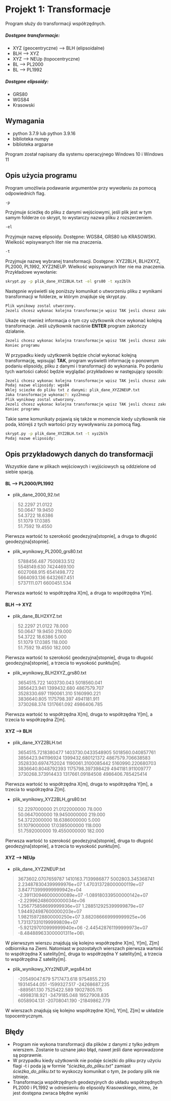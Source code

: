 # Projekt 1: Transformacje
Program służy do transformacji współrzędnych. 

##### Dostępne transformacje:
- XYZ (geocentryczne) --> BLH (elipsoidalne)
- BLH --> XYZ
- XYZ --> NEUp (topocentryczne)
- BL --> PL2000
- BL --> PL1992

##### Dostępne elipsoidy:
- GRS80
- WGS84
- Krasowski

## Wymagania
- python 3.7.9 lub python 3.9.16
- biblioteka numpy
- biblioteka argparse

Program został napisany dla systemu operacyjnego Windows 10 i Windows 11

## Opis użycia programu
Program umożliwia podawanie argumentów przy wywołaniu za pomocą odpowiednich flag.
```sh
-p
```
Przyjmuje ścieżkę do pliku z danymi wejściowymi, jeśli plik jest w tym samym folderze co skrypt, to wystarczy nazwa pliku z rozszerzeniem.
```sh
-el
```
Przyjmuje nazwę elipsoidy. Dostępne: WGS84, GRS80 lub KRASOWSKI. Wielkość wpisywanych liter nie ma znaczenia.
```sh
-t
```
Przyjmuje nazwę wybranej transformacji. Dostępne: XYZ2BLH, BLH2XYZ, PL2000, PL1992, XYZ2NEUP. Wielkość wpisywanych liter nie ma znaczenia.
Przykładowe wywołanie:
```sh
skrypt.py -p plik_dane_XYZ2BLH.txt -el grs80 -t xyz2blh
```
Następnie wyświetli się poniższy komunikat o utworzeniu pliku z wynikami transformacji w folderze, w którym znajduje się skrypt.py.
```sh
Plik wynikowy zostal utworzony.
Jezeli chcesz wykonac kolejna transformacje wpisz TAK jesli chcesz zakonczyc ENTER:
```
 Ukaże się również informacja o tym czy użytkownik chce wykonać kolejną transformacje. Jeśli użytkownik naciśnie **ENTER** program zakończy działanie.
```sh
Jezeli chcesz wykonac kolejna transformacje wpisz TAK jesli chcesz zakonczyc ENTER:
Koniec programu
```
W przypadku kiedy użytkownik będzie chciał wykonać kolejną transformację, wpisująć **TAK**, program wyświetli informację o ponownym podaniu elipsoidy, pliku z danymi i transformacji do wykonania. Po podaniu tych wartości całość będzie wyglądać przykładowo w następujący sposób:
```sh
Jezeli chcesz wykonac kolejna transformacje wpisz TAK jesli chcesz zakonczyc ENTER: tak
Podaj nazwe elipsoidy: wgs84
Wklej sciezke do pliku txt z danymi: plik_dane_XYZ2NEUP.txt
Jaka transformacje wykonac?: xyz2neup
Plik wynikowy zostal utworzony.
Jezeli chcesz wykonac kolejna transformacje wpisz TAK jesli chcesz zakonczyc ENTER: nie
Koniec programu
```
Takie same komunikaty pojawią się także w momencie kiedy użytkownik nie poda, którejś z tych wartości przy wywoływaniu za pomocą flag.

```sh
skrypt.py -p plik_dane_XYZ2BLH.txt -t xyz2blh
Podaj nazwe elipsoidy:
```

## Opis przykładowych danych do transformacji
Wszystkie dane w plikach wejściowych i wyjściowych są oddzielone od siebie spacją.
#### BL --> PL2000/PL1992
- plik_dane_2000_92.txt

>52.2297 21.0122\
>50.0647 19.9450\
>54.3722 18.6386\
>51.1079 17.0385\
>51.7592 19.4550

Pierwsza wartość to szerokość geodezyjna[stopnie], a druga to długość geodezyjna[stopnie].

- plik_wynikowy_PL2000_grs80.txt

>5788456.487 7500833.512\
>5548149.630 7424469.100\
>6027068.915 6541498.772\
>5664093.136 6432667.451\
>5737111.071 6600451.534

Pierwsza wartość to współrzędna X[m], a druga to współrzędna Y[m].

#### BLH --> XYZ
- plik_dane_BLH2XYZ.txt

>52.2297 21.0122 78.000\
>50.0647 19.9450 219.000\
>54.3722 18.6386 5.000\
>51.1079 17.0385 118.000\
>51.7592 19.4550 182.000

Pierwsza wartość to szerokość geodezyjna[stopnie], druga to długość geodezyjna[stopnie], a trzecia to wysokość punktu[m].

- plik_wynikowy_BLH2XYZ_grs80.txt

>3654515.722 1403730.043 5018560.041\
>3856423.941 1399432.680 4867579.707\
>3528330.697 1190061.310 5160990.221\
>3836640.805 1175798.397 4941181.911\
>3730268.374 1317661.092 4986406.785

Pierwsza wartość to współrzędna X[m], druga to współrzędna Y[m], a trzecia to współrzędna Z[m].
#### XYZ --> BLH
- plik_dane_XYZ2BLH.txt

>3654515.7218380477 1403730.0433548905 5018560.040857761\
>3856423.941196924 1399432.680121372 4867579.706638583\
>3528330.6974752024 1190061.3100085442 5160990.220680703\
>3836640.8048792393 1175798.397398429 4941181.911009777\
>3730268.373914433 1317661.09184508 4986406.785425414

Pierwsza wartość to współrzędna X[m], druga to współrzędna Y[m], a trzecia to współrzędna Z[m].

- plik_wynikowy_XYZ2BLH_grs80.txt

>52.2297000000 21.0122000000 78.000\
>50.0647000000 19.9450000000 219.000\
>54.3722000000 18.6386000000 5.000\
>51.1079000000 17.0385000000 118.000\
>51.7592000000 19.4550000000 182.000

Pierwsza wartość to szerokość geodezyjna[stopnie], druga to długość geodezyjna[stopnie], a trzecia to wysokość punktu[m].

#### XYZ --> NEUp
- plik_dane_XYZ2NEUP.txt

>3673602.0707659787 1410163.7139986877 5002803.345368741\
>2.234878304399999976e+07 1.470313728000000119e+07 3.847713999999999942e+04\
>-2.391130946000000089e+07 -1.089180339500000142e+07 -2.229962486000000034e+06\
>1.256775858699999936e+07 1.288512925399999879e+07 1.944924987600000203e+07\
>1.982159728800000250e+07 3.882086669999999925e+06 1.731373310199999809e+07\
>-5.921297010999999940e+06 -2.445428761199999973e+07 -8.484889633000001311e+06\

W pierwszym wierszu znajdują się kolejno współrzędne X[m], Y[m], Z[m] odbiornika na Ziemi. Natomiast w pozostałych wierszach pierwsza wartość to współrzędna X satelity[m], druga to współrzędna Y satelity[m], a trzecia to współrzędna Z satelity[m].

- plik_wynikowy_XYz2NEUP_wgs84.txt

>-20549047.679 5717473.618 9754855.210\
>19314544.051 -1599327.517 -24268687.235\
>-889561.130 7525422.589 19027805.115\
>-4998318.921 -3479185.048 19527908.835\
>6058904.131 -20708041.190 -21849862.779

W wierszach znajdują się kolejno współrzędne X[m], Y[m], Z[m] w układzie topocentrycznym.

## Błędy
- Program nie wykona transformacji dla plików z danymi z tylko jednym wierszem. Zostanie to uznane jako błąd, nawet jeśli dane wprowadzone są poprawnie.
- W przypadku kiedy użytkownik nie podaje ścieżki do pliku przy użyciu flagi -t i poda ją w formie *"ścieżka_do_pliku.txt"* zamiast *ścieżka_do_pliku.txt* to wyskoczy komunikat o tym, że podany plik nie istnieje.
- Transformacja współrzędnych geodezyjnych do układu współrzędnych PL2000 i PL1992 w odniesieniu do elipsoidy Krasowskiego, mimo, że jest dostępna zwraca błędne wyniki
